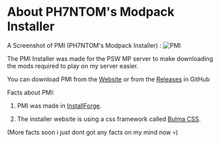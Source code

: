 # About PH7NTOM's Modpack Installer

A Screenshot of PMI (PH7NTOM's Modpack Installer) :
![PMI](https://cdn.discordapp.com/attachments/1051425996454232094/1055025686949154826/image.png)

The PMI Installer was made for the PSW MP server to make downloading the mods required to play on my server
easier.

You can download PMI from the [Website](https://ph7ntomxd.github.io/PMI/) or from the [Releases](https://github.com/PH7NTOMXD/PMI/releases) in GitHub

Facts about PMI:

1. PMI was made in [InstallForge](https://installforge.net/).

2. The installer website is using a css framework called [Bulma CSS](https://bulma.io/).


(More facts soon i just dont got any facts on my mind now 💀)
